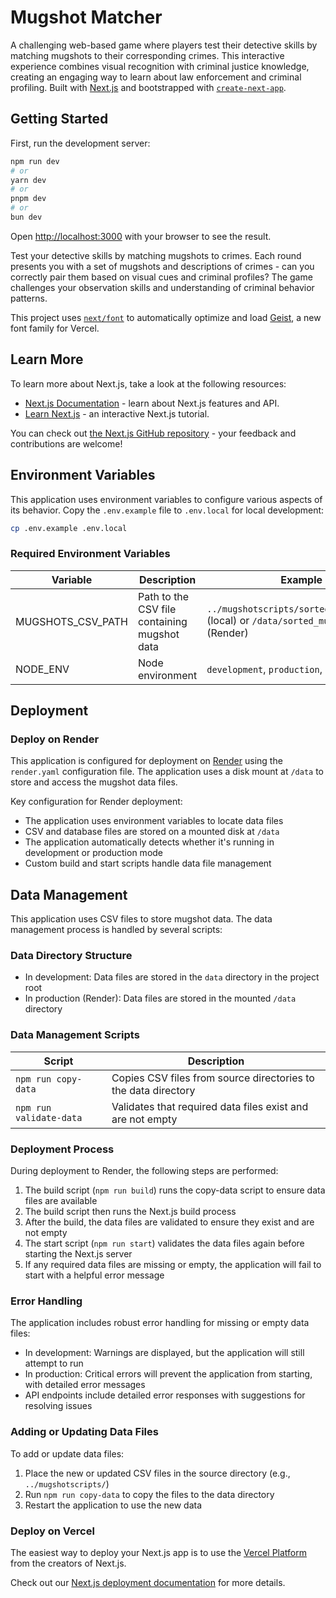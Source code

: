 # Mugshot Matcher

A challenging web-based game where players test their detective skills by matching mugshots to their corresponding crimes. This interactive experience combines visual recognition with criminal justice knowledge, creating an engaging way to learn about law enforcement and criminal profiling. Built with [Next.js](https://nextjs.org) and bootstrapped with [`create-next-app`](https://nextjs.org/docs/app/api-reference/cli/create-next-app).

## Getting Started

First, run the development server:

```bash
npm run dev
# or
yarn dev
# or
pnpm dev
# or
bun dev
```

Open [http://localhost:3000](http://localhost:3000) with your browser to see the result.

Test your detective skills by matching mugshots to crimes. Each round presents you with a set of mugshots and descriptions of crimes - can you correctly pair them based on visual cues and criminal profiles? The game challenges your observation skills and understanding of criminal behavior patterns.

This project uses [`next/font`](https://nextjs.org/docs/app/building-your-application/optimizing/fonts) to automatically optimize and load [Geist](https://vercel.com/font), a new font family for Vercel.

## Learn More

To learn more about Next.js, take a look at the following resources:

- [Next.js Documentation](https://nextjs.org/docs) - learn about Next.js features and API.
- [Learn Next.js](https://nextjs.org/learn) - an interactive Next.js tutorial.

You can check out [the Next.js GitHub repository](https://github.com/vercel/next.js) - your feedback and contributions are welcome!

## Environment Variables

This application uses environment variables to configure various aspects of its behavior. Copy the `.env.example` file to `.env.local` for local development:

```bash
cp .env.example .env.local
```

### Required Environment Variables

| Variable | Description | Example |
|----------|-------------|---------|
| MUGSHOTS_CSV_PATH | Path to the CSV file containing mugshot data | `../mugshotscripts/sorted_mugshots.csv` (local) or `/data/sorted_mugshots.csv` (Render) |
| NODE_ENV | Node environment | `development`, `production`, or `test` |

## Deployment

### Deploy on Render

This application is configured for deployment on [Render](https://render.com) using the `render.yaml` configuration file. The application uses a disk mount at `/data` to store and access the mugshot data files.

Key configuration for Render deployment:
- The application uses environment variables to locate data files
- CSV and database files are stored on a mounted disk at `/data`
- The application automatically detects whether it's running in development or production mode
- Custom build and start scripts handle data file management

## Data Management

This application uses CSV files to store mugshot data. The data management process is handled by several scripts:

### Data Directory Structure

- In development: Data files are stored in the `data` directory in the project root
- In production (Render): Data files are stored in the mounted `/data` directory

### Data Management Scripts

| Script | Description |
|--------|-------------|
| `npm run copy-data` | Copies CSV files from source directories to the data directory |
| `npm run validate-data` | Validates that required data files exist and are not empty |

### Deployment Process

During deployment to Render, the following steps are performed:

1. The build script (`npm run build`) runs the copy-data script to ensure data files are available
2. The build script then runs the Next.js build process
3. After the build, the data files are validated to ensure they exist and are not empty
4. The start script (`npm run start`) validates the data files again before starting the Next.js server
5. If any required data files are missing or empty, the application will fail to start with a helpful error message

### Error Handling

The application includes robust error handling for missing or empty data files:

- In development: Warnings are displayed, but the application will still attempt to run
- In production: Critical errors will prevent the application from starting, with detailed error messages
- API endpoints include detailed error responses with suggestions for resolving issues

### Adding or Updating Data Files

To add or update data files:

1. Place the new or updated CSV files in the source directory (e.g., `../mugshotscripts/`)
2. Run `npm run copy-data` to copy the files to the data directory
3. Restart the application to use the new data

### Deploy on Vercel

The easiest way to deploy your Next.js app is to use the [Vercel Platform](https://vercel.com/new?utm_medium=default-template&filter=next.js&utm_source=create-next-app&utm_campaign=create-next-app-readme) from the creators of Next.js.

Check out our [Next.js deployment documentation](https://nextjs.org/docs/app/building-your-application/deploying) for more details.
